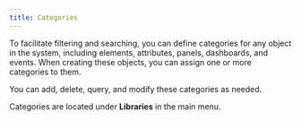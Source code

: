 ```yaml
---
title: Categories
---
```


To facilitate filtering and searching, you can define categories for any object in the system, including elements, attributes, panels, dashboards, and events. When creating these objects, you can assign one or more categories to them.

You can add, delete, query, and modify these categories as needed.

Categories are located under **Libraries** in the main menu.
